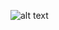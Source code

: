 ![alt text](https://github.com/saszer/UnityUsefulScripts/blob/master/sequential%20Runner%20Game%20Manager/GameManager.gif)
